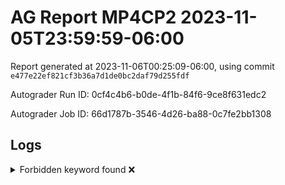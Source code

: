 # AG Report MP4CP2 2023-11-05T23:59:59-06:00 
Report generated at 2023-11-06T00:25:09-06:00, using commit ``e477e22ef821cf3b36a7d1de0bc2daf79d255fdf``

Autograder Run ID: 0cf4c4b6-b0de-4f1b-84f6-9ce8f631edc2

Autograder Job ID: 66d1787b-3546-4d26-ba88-0c7fe2bb1308


## Logs
<details><summary>Forbidden keyword found ❌</summary> 

 ``` 
 /tmp/dut/hdl/cache/PLRU.sv:48:        //$display("??");
 
 ``` 

 </details> 
